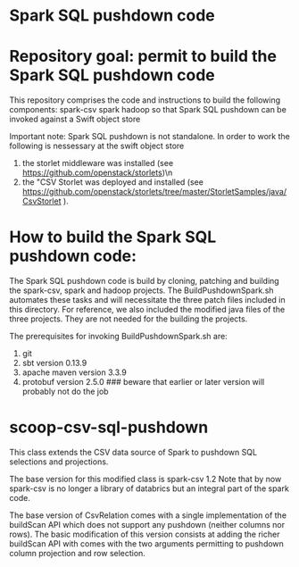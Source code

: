 # Spark SQL pushdown code

# Repository goal:  permit to build the Spark SQL pushdown code


This repository comprises the code and instructions to build the following components:
spark-csv
spark
hadoop
so that Spark SQL pushdown can be invoked against a Swift object store

Important note: Spark SQL pushdown is not standalone.  In order to work the following is nessessary at the swift object store
1. the storlet middleware was installed (see https://github.com/openstack/storlets)\n
2. the "CSV Storlet was deployed and installed (see https://github.com/openstack/storlets/tree/master/StorletSamples/java/CsvStorlet ).

# How to build the Spark SQL pushdown code:

The Spark SQL pushdown code is build by cloning, patching and building the spark-csv, spark and hadoop projects.
The BuildPushdownSpark.sh automates these tasks and will necessitate the three patch files included in this directory.
For reference, we also included the modified java files of the three projects. They are not needed for the building the projects.

The prerequisites for invoking BuildPushdownSpark.sh are:
1. git 
2. sbt version 0.13.9
3. apache maven version 3.3.9
4. protobuf version 2.5.0  ### beware that earlier or later version will probably not do the job


# scoop-csv-sql-pushdown
This class extends the CSV data source of Spark to pushdown SQL selections and projections.

The base version for this modified class is spark-csv 1.2
Note that by now spark-csv is no longer a library of databrics but an integral part of the spark code.

The base version of CsvRelation comes with a single implementation of the buildScan API which does not support any pushdown (neither columns nor rows).
The basic modification of this version consists at adding the richer buildScan API with comes with the two arguments permitting to pushdown column projection and row selection.



